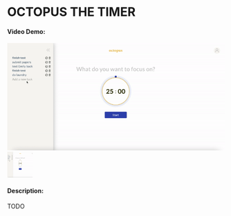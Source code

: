 # OCTOPUS THE TIMER
#### Video Demo:
![](ezgif.com-gif-maker.gif)
<img src="ezgif.com-gif-maker.gif" width="60" height="60" />
#### Description:
TODO
